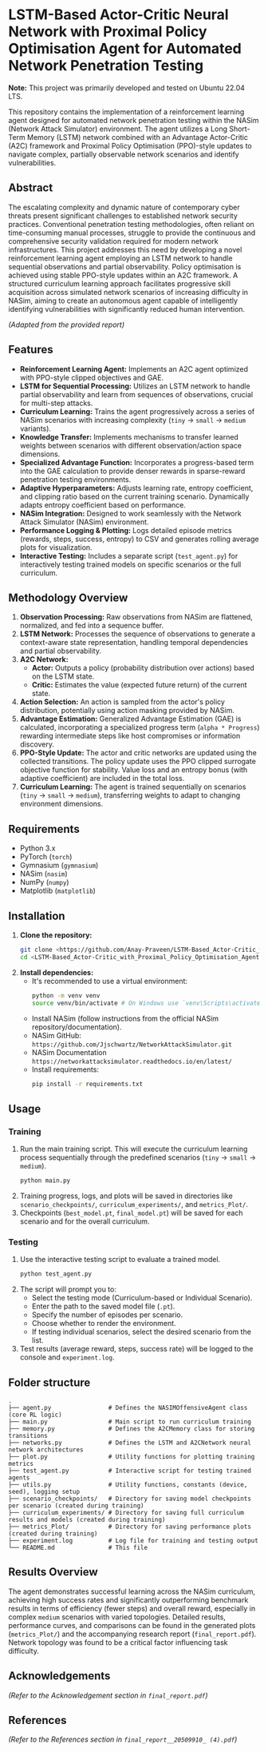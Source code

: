 # LSTM-Based Actor-Critic Neural Network with Proximal Policy Optimisation Agent for Automated Network Penetration Testing

**Note:** This project was primarily developed and tested on Ubuntu 22.04 LTS.

This repository contains the implementation of a reinforcement learning agent designed for automated network penetration testing within the NASim (Network Attack Simulator) environment. The agent utilizes a Long Short-Term Memory (LSTM) network combined with an Advantage Actor-Critic (A2C) framework and Proximal Policy Optimisation (PPO)-style updates to navigate complex, partially observable network scenarios and identify vulnerabilities.

## Abstract

The escalating complexity and dynamic nature of contemporary cyber threats present significant challenges to established network security practices. Conventional penetration testing methodologies, often reliant on time-consuming manual processes, struggle to provide the continuous and comprehensive security validation required for modern network infrastructures. This project addresses this need by developing a novel reinforcement learning agent employing an LSTM network to handle sequential observations and partial observability. Policy optimisation is achieved using stable PPO-style updates within an A2C framework. A structured curriculum learning approach facilitates progressive skill acquisition across simulated network scenarios of increasing difficulty in NASim, aiming to create an autonomous agent capable of intelligently identifying vulnerabilities with significantly reduced human intervention.

*(Adapted from the provided report)*

## Features

* **Reinforcement Learning Agent:** Implements an A2C agent optimized with PPO-style clipped objectives and GAE.
* **LSTM for Sequential Processing:** Utilizes an LSTM network to handle partial observability and learn from sequences of observations, crucial for multi-step attacks.
* **Curriculum Learning:** Trains the agent progressively across a series of NASim scenarios with increasing complexity (`tiny` -> `small` -> `medium` variants).
* **Knowledge Transfer:** Implements mechanisms to transfer learned weights between scenarios with different observation/action space dimensions.
* **Specialized Advantage Function:** Incorporates a progress-based term into the GAE calculation to provide denser rewards in sparse-reward penetration testing environments.
* **Adaptive Hyperparameters:** Adjusts learning rate, entropy coefficient, and clipping ratio based on the current training scenario. Dynamically adapts entropy coefficient based on performance.
* **NASim Integration:** Designed to work seamlessly with the Network Attack Simulator (NASim) environment.
* **Performance Logging & Plotting:** Logs detailed episode metrics (rewards, steps, success, entropy) to CSV and generates rolling average plots for visualization.
* **Interactive Testing:** Includes a separate script (`test_agent.py`) for interactively testing trained models on specific scenarios or the full curriculum.

## Methodology Overview

1.  **Observation Processing:** Raw observations from NASim are flattened, normalized, and fed into a sequence buffer.
2.  **LSTM Network:** Processes the sequence of observations to generate a context-aware state representation, handling temporal dependencies and partial observability.
3.  **A2C Network:**
    * **Actor:** Outputs a policy (probability distribution over actions) based on the LSTM state.
    * **Critic:** Estimates the value (expected future return) of the current state.
4.  **Action Selection:** An action is sampled from the actor's policy distribution, potentially using action masking provided by NASim.
5.  **Advantage Estimation:** Generalized Advantage Estimation (GAE) is calculated, incorporating a specialized progress term (`alpha * Progress`) rewarding intermediate steps like host compromises or information discovery.
6.  **PPO-Style Update:** The actor and critic networks are updated using the collected transitions. The policy update uses the PPO clipped surrogate objective function for stability. Value loss and an entropy bonus (with adaptive coefficient) are included in the total loss.
7.  **Curriculum Learning:** The agent is trained sequentially on scenarios (`tiny` -> `small` -> `medium`), transferring weights to adapt to changing environment dimensions.

## Requirements

* Python 3.x
* PyTorch (`torch`)
* Gymnasium (`gymnasium`)
* NASim (`nasim`)
* NumPy (`numpy`)
* Matplotlib (`matplotlib`)

## Installation

1.  **Clone the repository:**
    ```bash
    git clone <https://github.com/Anay-Praveen/LSTM-Based_Actor-Critic_with_Proximal_Policy_Optimisation_Agent.git>
    cd <LSTM-Based_Actor-Critic_with_Proximal_Policy_Optimisation_Agent>
    ```
2.  **Install dependencies:**
    * It's recommended to use a virtual environment:
        ```bash
        python -m venv venv
        source venv/bin/activate # On Windows use `venv\Scripts\activate`
        ```
    * Install NASim (follow instructions from the official NASim repository/documentation).
    * NASim GitHub: `https://github.com/Jjschwartz/NetworkAttackSimulator.git`
    * NASim Documentation `https://networkattacksimulator.readthedocs.io/en/latest/`
    * Install requirements:
        ```bash
        pip install -r requirements.txt
        ```

## Usage

### Training

1.  Run the main training script. This will execute the curriculum learning process sequentially through the predefined scenarios (`tiny` -> `small` -> `medium`).
    ```bash
    python main.py
    ```
2.  Training progress, logs, and plots will be saved in directories like `scenario_checkpoints/`, `curriculum_experiments/`, and `metrics_Plot/`.
3.  Checkpoints (`best_model.pt`, `final_model.pt`) will be saved for each scenario and for the overall curriculum.

### Testing

1.  Use the interactive testing script to evaluate a trained model.
    ```bash
    python test_agent.py
    ```
2.  The script will prompt you to:
    * Select the testing mode (Curriculum-based or Individual Scenario).
    * Enter the path to the saved model file (`.pt`).
    * Specify the number of episodes per scenario.
    * Choose whether to render the environment.
    * If testing individual scenarios, select the desired scenario from the list.
3.  Test results (average reward, steps, success rate) will be logged to the console and `experiment.log`.

## Folder structure

```
.
├── agent.py                # Defines the NASIMOffensiveAgent class (core RL logic)
├── main.py                 # Main script to run curriculum training
├── memory.py               # Defines the A2CMemory class for storing transitions
├── networks.py             # Defines the LSTM and A2CNetwork neural network architectures
├── plot.py                 # Utility functions for plotting training metrics
├── test_agent.py           # Interactive script for testing trained agents
├── utils.py                # Utility functions, constants (device, seed), logging setup
├── scenario_checkpoints/   # Directory for saving model checkpoints per scenario (created during training)
├── curriculum_experiments/ # Directory for saving full curriculum results and models (created during training)
├── metrics_Plot/           # Directory for saving performance plots (created during training)
├── experiment.log          # Log file for training and testing output
└── README.md               # This file
```

## Results Overview

The agent demonstrates successful learning across the NASim curriculum, achieving high success rates and significantly outperforming benchmark results in terms of efficiency (fewer steps) and overall reward, especially in complex `medium` scenarios with varied topologies. Detailed results, performance curves, and comparisons can be found in the generated plots (`metrics_Plot/`) and the accompanying research report (`final_report.pdf`). Network topology was found to be a critical factor influencing task difficulty.

## Acknowledgements

*(Refer to the Acknowledgement section in `final_report.pdf`)*

## References

*(Refer to the References section in `final_report__20509910_ (4).pdf`)*
